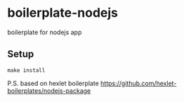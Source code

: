 # boilerplate-nodejs
boilerplate for nodejs app

## Setup

```
make install
```

P.S. based on hexlet boilerplate https://github.com/hexlet-boilerplates/nodejs-package
